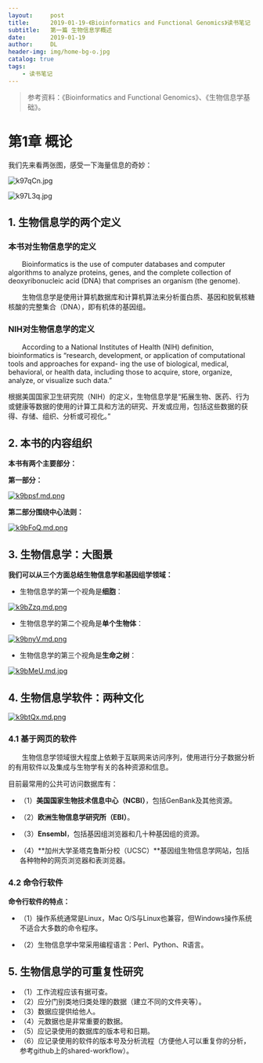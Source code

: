 ```yaml
---
layout:     post
title:      2019-01-19-《Bioinformatics and Functional Genomics》读书笔记
subtitle:   第一篇 生物信息学概述
date:       2019-01-19
author:     DL
header-img: img/home-bg-o.jpg
catalog: true
tags:
    - 读书笔记
---
```


> 参考资料：《Bioinformatics and Functional Genomics》、《生物信息学基础》。

# 第1章 概论

我们先来看两张图，感受一下海量信息的奇妙：

![k97qCn.jpg](https://s2.ax1x.com/2019/01/19/k97qCn.jpg)

![k97L3q.jpg](https://s2.ax1x.com/2019/01/19/k97L3q.jpg)

## 1. 生物信息学的两个定义

### 本书对生物信息学的定义

&emsp;&emsp;Bioinformatics is the use of computer databases and computer algorithms to analyze proteins, genes, and the complete collection of deoxyribonucleic acid (DNA) that comprises an organism (the genome).

&emsp;&emsp;生物信息学是使用计算机数据库和计算机算法来分析蛋白质、基因和脱氧核糖核酸的完整集合（DNA），即有机体的基因组。

### NIH对生物信息学的定义

&emsp;&emsp;According to a National Institutes of Health (NIH) definition, bioinformatics is “research, development, or application of computational tools and approaches for expand- ing the use of biological, medical, behavioral, or health data, including those to acquire, store, organize, analyze, or visualize such data.”  

根据美国国家卫生研究院（NIH）的定义，生物信息学是“拓展生物、医药、行为或健康等数据的使用的计算工具和方法的研究、开发或应用，包括这些数据的获得、存储、组织、分析或可视化。”

## 2. 本书的内容组织
**本书有两个主要部分：**

**第一部分：**

[![k9bpsf.md.png](https://s2.ax1x.com/2019/01/19/k9bpsf.md.png)](https://imgchr.com/i/k9bpsf)

**第二部分围绕中心法则：**

[![k9bFoQ.md.png](https://s2.ax1x.com/2019/01/19/k9bFoQ.md.png)](https://imgchr.com/i/k9bFoQ)


## 3. 生物信息学：大图景

**我们可以从三个方面总结生物信息学和基因组学领域：**

- 生物信息学的第一个视角是**细胞**：

[![k9bZzq.md.png](https://s2.ax1x.com/2019/01/19/k9bZzq.md.png)](https://imgchr.com/i/k9bZzq)

- 生物信息学的第二个视角是**单个生物体**：

[![k9bnyV.md.png](https://s2.ax1x.com/2019/01/19/k9bnyV.md.png)](https://imgchr.com/i/k9bnyV)

- 生物信息学的第三个视角是**生命之树**：

[![k9bMeU.md.jpg](https://s2.ax1x.com/2019/01/19/k9bMeU.md.jpg)](https://imgchr.com/i/k9bMeU)


## 4. 生物信息学软件：两种文化

[![k9btQx.md.png](https://s2.ax1x.com/2019/01/19/k9btQx.md.png)](https://imgchr.com/i/k9btQx)


### 4.1 基于网页的软件

&emsp;&emsp;生物信息学领域很大程度上依赖于互联网来访问序列，使用进行分子数据分析的有用软件以及集成与生物学有关的各种资源和信息。

目前最常用的公共可访问数据库有：

- （1）**美国国家生物技术信息中心（NCBI）**，包括GenBank及其他资源。

- （2）**欧洲生物信息学研究所（EBI）**。

- （3）**Ensembl**，包括基因组浏览器和几十种基因组的资源。

- （4）**加州大学圣塔克鲁斯分校（UCSC）**基因组生物信息学网站，包括各种物种的网页浏览器和表浏览器。

### 4.2 命令行软件

**命令行软件的特点：**

- （1）操作系统通常是Linux，Mac O/S与Linux也兼容，但Windows操作系统不适合大多数的命令程序。

- （2）生物信息学中常采用编程语言：Perl、Python、R语言。

## 5. 生物信息学的可重复性研究

- （1）工作流程应该有据可查。
- （2）应分门别类地归类处理的数据（建立不同的文件夹等）。
- （3）数据应提供给他人。
- （4）元数据也是非常重要的数据。
- （5）应记录使用的数据库的版本号和日期。
- （6）应记录使用的软件的版本号及分析流程（方便他人可以重复你的分析，参考github上的shared-workflow）。

